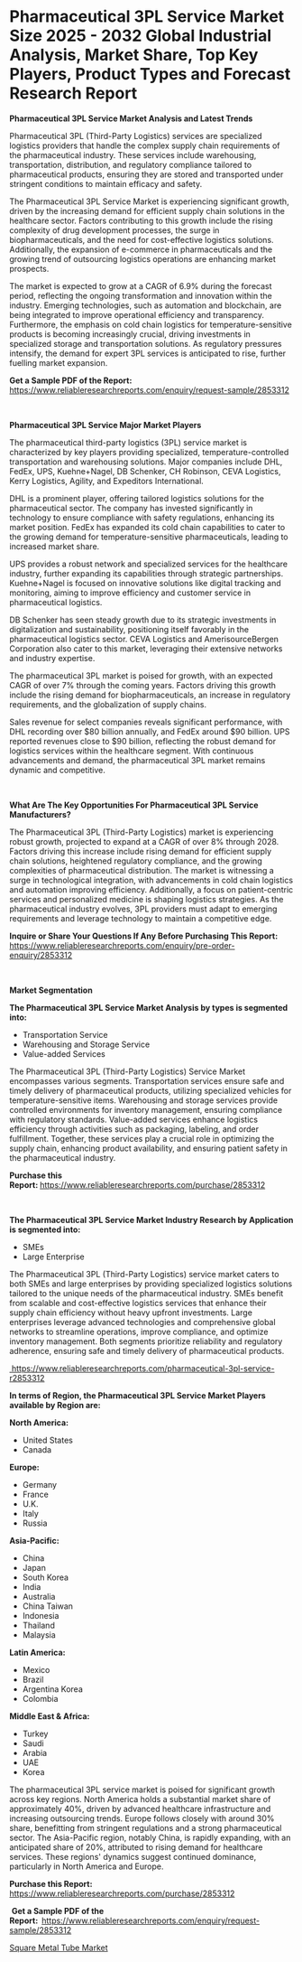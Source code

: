 <p><h1>Pharmaceutical 3PL Service Market Size 2025 - 2032 Global Industrial Analysis, Market Share, Top Key Players, Product Types and Forecast Research Report</h1></p><p><strong>Pharmaceutical 3PL Service Market Analysis and Latest Trends</strong></p>
<p><p>Pharmaceutical 3PL (Third-Party Logistics) services are specialized logistics providers that handle the complex supply chain requirements of the pharmaceutical industry. These services include warehousing, transportation, distribution, and regulatory compliance tailored to pharmaceutical products, ensuring they are stored and transported under stringent conditions to maintain efficacy and safety.</p><p>The Pharmaceutical 3PL Service Market is experiencing significant growth, driven by the increasing demand for efficient supply chain solutions in the healthcare sector. Factors contributing to this growth include the rising complexity of drug development processes, the surge in biopharmaceuticals, and the need for cost-effective logistics solutions. Additionally, the expansion of e-commerce in pharmaceuticals and the growing trend of outsourcing logistics operations are enhancing market prospects.</p><p>The market is expected to grow at a CAGR of 6.9% during the forecast period, reflecting the ongoing transformation and innovation within the industry. Emerging technologies, such as automation and blockchain, are being integrated to improve operational efficiency and transparency. Furthermore, the emphasis on cold chain logistics for temperature-sensitive products is becoming increasingly crucial, driving investments in specialized storage and transportation solutions. As regulatory pressures intensify, the demand for expert 3PL services is anticipated to rise, further fuelling market expansion.</p></p>
<p><strong>Get a Sample PDF of the Report:&nbsp;</strong> <a href="https://www.reliableresearchreports.com/enquiry/request-sample/2853312?utm_campaign=2734&utm_medium=2&utm_source=Github&utm_content=ia&utm_term=11032025&utm_id=pharmaceutical-3pl-service">https://www.reliableresearchreports.com/enquiry/request-sample/2853312</a></p>
<p>&nbsp;</p>
<p><strong>Pharmaceutical 3PL Service Major Market Players</strong></p>
<p><p>The pharmaceutical third-party logistics (3PL) service market is characterized by key players providing specialized, temperature-controlled transportation and warehousing solutions. Major companies include DHL, FedEx, UPS, Kuehne+Nagel, DB Schenker, CH Robinson, CEVA Logistics, Kerry Logistics, Agility, and Expeditors International.</p><p>DHL is a prominent player, offering tailored logistics solutions for the pharmaceutical sector. The company has invested significantly in technology to ensure compliance with safety regulations, enhancing its market position. FedEx has expanded its cold chain capabilities to cater to the growing demand for temperature-sensitive pharmaceuticals, leading to increased market share.</p><p>UPS provides a robust network and specialized services for the healthcare industry, further expanding its capabilities through strategic partnerships. Kuehne+Nagel is focused on innovative solutions like digital tracking and monitoring, aiming to improve efficiency and customer service in pharmaceutical logistics.</p><p>DB Schenker has seen steady growth due to its strategic investments in digitalization and sustainability, positioning itself favorably in the pharmaceutical logistics sector. CEVA Logistics and AmerisourceBergen Corporation also cater to this market, leveraging their extensive networks and industry expertise.</p><p>The pharmaceutical 3PL market is poised for growth, with an expected CAGR of over 7% through the coming years. Factors driving this growth include the rising demand for biopharmaceuticals, an increase in regulatory requirements, and the globalization of supply chains. </p><p>Sales revenue for select companies reveals significant performance, with DHL recording over $80 billion annually, and FedEx around $90 billion. UPS reported revenues close to $90 billion, reflecting the robust demand for logistics services within the healthcare segment. With continuous advancements and demand, the pharmaceutical 3PL market remains dynamic and competitive.</p></p>
<p>&nbsp;</p>
<p><strong>What Are The Key Opportunities For Pharmaceutical 3PL Service Manufacturers?</strong></p>
<p><p>The Pharmaceutical 3PL (Third-Party Logistics) market is experiencing robust growth, projected to expand at a CAGR of over 8% through 2028. Factors driving this increase include rising demand for efficient supply chain solutions, heightened regulatory compliance, and the growing complexities of pharmaceutical distribution. The market is witnessing a surge in technological integration, with advancements in cold chain logistics and automation improving efficiency. Additionally, a focus on patient-centric services and personalized medicine is shaping logistics strategies. As the pharmaceutical industry evolves, 3PL providers must adapt to emerging requirements and leverage technology to maintain a competitive edge.</p></p>
<p><strong>Inquire or Share Your Questions If Any Before Purchasing This Report:</strong> <a href="https://www.reliableresearchreports.com/enquiry/pre-order-enquiry/2853312?utm_campaign=2734&utm_medium=2&utm_source=Github&utm_content=ia&utm_term=11032025&utm_id=pharmaceutical-3pl-service">https://www.reliableresearchreports.com/enquiry/pre-order-enquiry/2853312</a></p>
<p>&nbsp;</p>
<p><strong>Market Segmentation</strong></p>
<p><strong>The Pharmaceutical 3PL Service Market Analysis by types is segmented into:</strong></p>
<p><ul><li>Transportation Service</li><li>Warehousing and Storage Service</li><li>Value-added Services</li></ul></p>
<p><p>The Pharmaceutical 3PL (Third-Party Logistics) Service Market encompasses various segments. Transportation services ensure safe and timely delivery of pharmaceutical products, utilizing specialized vehicles for temperature-sensitive items. Warehousing and storage services provide controlled environments for inventory management, ensuring compliance with regulatory standards. Value-added services enhance logistics efficiency through activities such as packaging, labeling, and order fulfillment. Together, these services play a crucial role in optimizing the supply chain, enhancing product availability, and ensuring patient safety in the pharmaceutical industry.</p></p>
<p><strong>Purchase this Report:&nbsp;</strong><a href="https://www.reliableresearchreports.com/purchase/2853312?utm_campaign=2734&utm_medium=2&utm_source=Github&utm_content=ia&utm_term=11032025&utm_id=pharmaceutical-3pl-service">https://www.reliableresearchreports.com/purchase/2853312</a></p>
<p>&nbsp;</p>
<p><strong>The Pharmaceutical 3PL Service Market Industry Research by Application is segmented into:</strong></p>
<p><ul><li>SMEs</li><li>Large Enterprise</li></ul></p>
<p><p>The Pharmaceutical 3PL (Third-Party Logistics) service market caters to both SMEs and large enterprises by providing specialized logistics solutions tailored to the unique needs of the pharmaceutical industry. SMEs benefit from scalable and cost-effective logistics services that enhance their supply chain efficiency without heavy upfront investments. Large enterprises leverage advanced technologies and comprehensive global networks to streamline operations, improve compliance, and optimize inventory management. Both segments prioritize reliability and regulatory adherence, ensuring safe and timely delivery of pharmaceutical products.</p></p>
<p><a href="https://www.reliableresearchreports.com/pharmaceutical-3pl-service-r2853312?utm_campaign=2734&utm_medium=2&utm_source=Github&utm_content=ia&utm_term=11032025&utm_id=pharmaceutical-3pl-service">&nbsp;https://www.reliableresearchreports.com/pharmaceutical-3pl-service-r2853312</a></p>
<p><strong>In terms of Region, the Pharmaceutical 3PL Service Market Players available by Region are:</strong></p>
<p>
    <p> <strong> North America: </strong>
        <ul>
            <li>United States</li>
            <li>Canada</li>
        </ul>
        </p> 
    <p> <strong> Europe: </strong>
        <ul>
            <li>Germany</li>
            <li>France</li>
            <li>U.K.</li>
            <li>Italy</li>
            <li>Russia</li>
        </ul>
        </p> 
    <p> <strong> Asia-Pacific: </strong>
        <ul>
            <li>China</li>
            <li>Japan</li>
            <li>South Korea</li>
            <li>India</li>
            <li>Australia</li>
            <li>China Taiwan</li>
            <li>Indonesia</li>
            <li>Thailand</li>
            <li>Malaysia</li>
        </ul>
        </p> 
    <p> <strong> Latin America: </strong>
        <ul>
            <li>Mexico</li>
            <li>Brazil</li>
            <li>Argentina Korea</li>
            <li>Colombia</li>
        </ul>
        </p> 
    <p> <strong> Middle East & Africa: </strong>
        <ul>
            <li>Turkey</li>
            <li>Saudi</li>
            <li>Arabia</li>
            <li>UAE</li>
            <li>Korea</li>
        </ul>
    </p>
    </p>
<p><p>The pharmaceutical 3PL service market is poised for significant growth across key regions. North America holds a substantial market share of approximately 40%, driven by advanced healthcare infrastructure and increasing outsourcing trends. Europe follows closely with around 30% share, benefitting from stringent regulations and a strong pharmaceutical sector. The Asia-Pacific region, notably China, is rapidly expanding, with an anticipated share of 20%, attributed to rising demand for healthcare services. These regions' dynamics suggest continued dominance, particularly in North America and Europe.</p></p>
<p><strong>Purchase this Report: </strong><a href="https://www.reliableresearchreports.com/purchase/2853312?utm_campaign=2734&utm_medium=2&utm_source=Github&utm_content=ia&utm_term=11032025&utm_id=pharmaceutical-3pl-service">https://www.reliableresearchreports.com/purchase/2853312</a></p>
<p>&nbsp;<strong>Get a Sample PDF of the Report:&nbsp;&nbsp;</strong><a href="https://www.reliableresearchreports.com/enquiry/request-sample/2853312?utm_campaign=2734&utm_medium=2&utm_source=Github&utm_content=ia&utm_term=11032025&utm_id=pharmaceutical-3pl-service">https://www.reliableresearchreports.com/enquiry/request-sample/2853312</a></p>
<p><strong></strong></p>
<p><p><a href="https://github.com/boonegoicks7/Market-Research-Report-List-1/blob/main/square-metal-tube-market.md?utm_campaign=2734&utm_medium=2&utm_source=Github&utm_content=ia&utm_term=11032025&utm_id=pharmaceutical-3pl-service">Square Metal Tube Market</a></p></p>